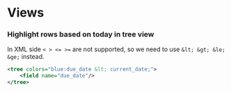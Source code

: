 # Views

### Highlight rows based on today in tree view

In XML side ```< > <= >=``` are not supported, so we need to use ```&lt; &gt; &le; &ge;``` instead.

```xml
<tree colors="blue:due_date &lt; current_date;">
    <field name="due_date"/>
</tree>
```
